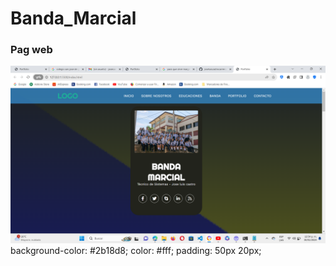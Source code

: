# Banda_Marcial

### Pag web

![Pag web](./img/Captura%20de%20pantalla%202024-01-30%20125457.png)
background-color: #2b18d8;
    color: #fff;
    padding: 50px 20px;
